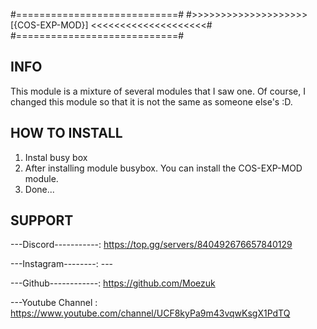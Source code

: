 #============================#
#>>>>>>>>>>>>>>>>>>>> [{COS-EXP-MOD}] <<<<<<<<<<<<<<<<<<<<#
#============================#


## INFO
This module is a mixture of several modules that I saw one. Of course, I changed this module so that it is not the same as someone else's :D.

## HOW TO INSTALL
1. Instal busy box 
2. After installing module busybox. You can install the COS-EXP-MOD module.
3. Done...

## SUPPORT
---Discord-----------: https://top.gg/servers/840492676657840129

---Instagram--------: ---

---Github------------: https://github.com/Moezuk

---Youtube Channel : https://www.youtube.com/channel/UCF8kyPa9m43vqwKsgX1PdTQ

